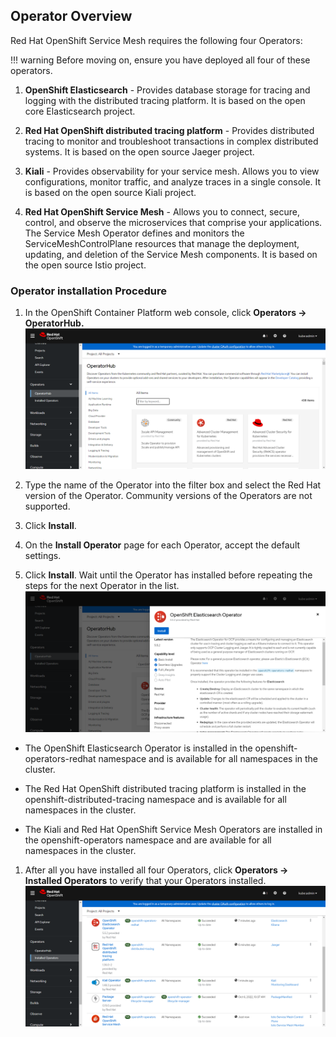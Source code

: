 ## Operator Overview

Red Hat OpenShift Service Mesh requires the following four Operators:

!!! warning
    Before moving on, ensure you have deployed all four of these operators.

1. **OpenShift Elasticsearch** - Provides database storage for tracing and logging with the distributed tracing platform. It is based on the open core Elasticsearch project.

1. **Red Hat OpenShift distributed tracing platform** - Provides distributed tracing to monitor and troubleshoot transactions in complex distributed systems. It is based on the open source Jaeger project.

1. **Kiali** - Provides observability for your service mesh. Allows you to view configurations, monitor traffic, and analyze traces in a single console. It is based on the open source Kiali project.

1. **Red Hat OpenShift Service Mesh** - Allows you to connect, secure, control, and observe the microservices that comprise your applications. The Service Mesh Operator defines and monitors the ServiceMeshControlPlane resources that manage the deployment, updating, and deletion of the Service Mesh components. It is based on the open source Istio project.

### Operator installation Procedure

1. In the OpenShift Container Platform web console, click **Operators → OperatorHub.**
![operator hub](../assets/images/operatorhub.png)

1. Type the name of the Operator into the filter box and select the Red Hat version of the Operator. Community versions of the Operators are not supported.

1. Click **Install**.

1. On the **Install Operator** page for each Operator, accept the default settings.

1. Click **Install**. Wait until the Operator has installed before repeating the steps for the next Operator in the list.
![Operator Install](../assets/images/operatorhub-click-install.png)

  * The OpenShift Elasticsearch Operator is installed in the openshift-operators-redhat namespace and is available for all namespaces in the cluster.

  * The Red Hat OpenShift distributed tracing platform is installed in the openshift-distributed-tracing namespace and is available for all namespaces in the cluster.

  * The Kiali and Red Hat OpenShift Service Mesh Operators are installed in the openshift-operators namespace and are available for all namespaces in the cluster.

1. After all you have installed all four Operators, click **Operators → Installed Operators** to verify that your Operators installed.
![Installed Operators](../assets/images/show-installed-operators.png)
